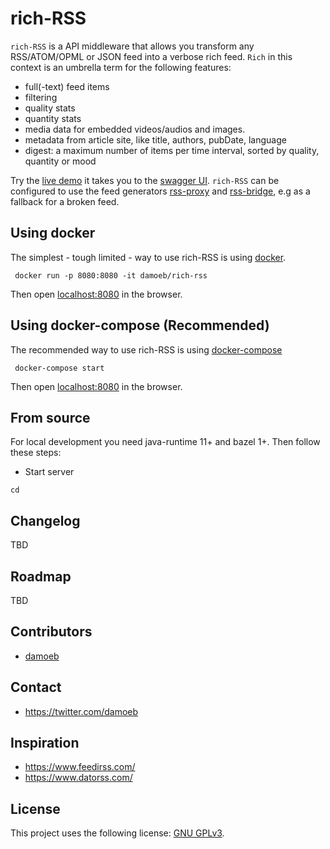 # rich-RSS

`rich-RSS` is a API middleware that allows you transform any RSS/ATOM/OPML or JSON feed into a verbose rich feed. `Rich` in this context is an umbrella term for the following features:

- full(-text) feed items
- filtering
- quality stats
- quantity stats
- media data for embedded videos/audios and images.
- metadata from article site, like title, authors, pubDate, language
- digest: a maximum number of items per time interval, sorted by quality, quantity or mood 

Try the [live demo](https://richrss.migor.org/) it takes you to the [swagger UI](https://swagger.io/tools/swagger-ui/). `rich-RSS` can be configured to use the feed generators [rss-proxy](https://github.com/damoeb/rss-proxy) and [rss-bridge](https://github.com/RSS-Bridge/rss-bridge), e.g as a fallback for a broken feed.


## Using docker

The simplest - tough limited - way to use rich-RSS is using [docker](https://docs.docker.com/install/).

```
 docker run -p 8080:8080 -it damoeb/rich-rss
```
Then open [localhost:8080](http://localhost:8080) in the browser. 

## Using docker-compose (Recommended)

The recommended way to use rich-RSS is using [docker-compose](https://docs.docker.com/compose/)

```
 docker-compose start
```
Then open [localhost:8080](http://localhost:8080) in the browser. 


## From source

For local development you need java-runtime 11+ and bazel 1+. Then follow these steps:


- Start server
```
cd 

```

## Changelog
TBD

## Roadmap
TBD

## Contributors

* [damoeb](https://github.com/damoeb)

## Contact

* https://twitter.com/damoeb

## Inspiration
- https://www.feedirss.com/
- https://www.datorss.com/

## License

This project uses the following license: [GNU GPLv3](https://www.gnu.org/licenses/gpl-3.0.en.html).
